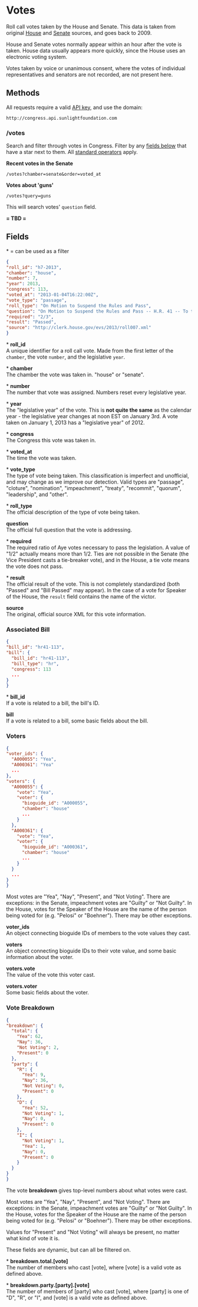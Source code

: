 # Votes

Roll call votes taken by the House and Senate. This data is taken from original [House](http://clerk.house.gov/legislative/legvotes.aspx) and [Senate](http://www.senate.gov/pagelayout/legislative/a_three_sections_with_teasers/votes.htm) sources, and goes back to 2009. 

House and Senate votes normally appear within an hour after the vote is taken. House data usually appears more quickly, since the House uses an electronic voting system.

Votes taken by voice or unanimous consent, where the votes of individual representatives and senators are not recorded, are not present here.

## Methods

All requests require a valid [API key](index.html#parameters/api-key), and use the domain:

```text
http://congress.api.sunlightfoundation.com
```

### /votes

Search and filter through votes in Congress. Filter by any [fields below](#fields) that have a star next to them. All [standard operators](index.html#parameters/operators) apply.

**Recent votes in the Senate**

```text
/votes?chamber=senate&order=voted_at
```

**Votes about 'guns'**

```text
/votes?query=guns
```

This will search votes' `question` field.

**= TBD =**

## Fields

\* = can be used as a filter

```json
{
"roll_id": "h7-2013",
"chamber": "house",
"number": 7,
"year": 2013,
"congress": 113,
"voted_at": "2013-01-04T16:22:00Z",
"vote_type": "passage",
"roll_type": "On Motion to Suspend the Rules and Pass",
"question": "On Motion to Suspend the Rules and Pass -- H.R. 41 -- To temporarily increase the borrowing authority of the Federal Emergency Management Agency for carrying out the National Flood Insurance Program",
"required": "2/3",
"result": "Passed",
"source": "http://clerk.house.gov/evs/2013/roll007.xml"
}
```

\* **roll_id**<br/>
A unique identifier for a roll call vote. Made from the first letter of the `chamber`, the vote `number`, and the legislative `year`.

\* **chamber**<br/>
The chamber the vote was taken in. "house" or "senate".

\* **number**<br/>
The number that vote was assigned. Numbers reset every legislative year.

\* **year**<br/>
The "legislative year" of the vote. This is **not quite the same** as the calendar year - the legislative year changes at noon EST on January 3rd. A vote taken on January 1, 2013 has a "legislative year" of 2012.

\* **congress**<br/>
The Congress this vote was taken in.

\* **voted_at**<br/>
The time the vote was taken.

\* **vote_type**<br/>
The type of vote being taken. This classification is imperfect and unofficial, and may change as we improve our detection. Valid types are "passage", "cloture", "nomination", "impeachment", "treaty", "recommit", "quorum", "leadership", and "other".

\* **roll_type**<br/>
The official description of the type of vote being taken.

**question**<br/>
The official full question that the vote is addressing.

\* **required**<br/>
The required ratio of Aye votes necessary to pass the legislation. A value of "1/2" actually means more than 1/2. Ties are not possible in the Senate (the Vice President casts a tie-breaker vote), and in the House, a tie vote means the vote does not pass.

\* **result**<br/>
The official result of the vote. This is not completely standardized (both "Passed" and "Bill Passed" may appear). In the case of a vote for Speaker of the House, the `result` field contains the name of the victor.

**source**<br/>
The original, official source XML for this vote information.

### Associated Bill

```json
{
"bill_id": "hr41-113",
"bill": {
  "bill_id": "hr41-113",
  "bill_type": "hr",
  "congress": 113
  ...
}
}
```

\* **bill_id**<br/>
If a vote is related to a bill, the bill's ID.

**bill**<br/>
If a vote is related to a bill, some basic fields about the bill.

### Voters

```json
{
"voter_ids": {
  "A000055": "Yea",
  "A000361": "Yea"
  ...
},
"voters": {
  "A000055": {
    "vote": "Yea",
    "voter": {
      "bioguide_id": "A000055",
      "chamber": "house"
      ...
    }
  },
  "A000361": {
    "vote": "Yea",
    "voter": {
      "bioguide_id": "A000361",
      "chamber": "house"
      ...
    }
  }
  ...
}
}
```

Most votes are "Yea", "Nay", "Present", and "Not Voting". There are exceptions: in the Senate, impeachment votes are "Guilty" or "Not Guilty". In the House, votes for the Speaker of the House are the name of the person being voted for (e.g. "Pelosi" or "Boehner"). There may be other exceptions.

**voter_ids**<br/>
An object connecting bioguide IDs of members to the vote values they cast.

**voters**<br/>
An object connecting bioguide IDs to their vote value, and some basic information about the voter.

**voters.vote**<br/>
The value of the vote this voter cast.

**voters.voter**<br/>
Some basic fields about the voter.

### Vote Breakdown

```json
{
"breakdown": {
  "total": {
    "Yea": 62,
    "Nay": 36,
    "Not Voting": 2,
    "Present": 0
  },
  "party": {
    "R": {
      "Yea": 9,
      "Nay": 36,
      "Not Voting": 0,
      "Present": 0
    },
    "D": {
      "Yea": 52,
      "Not Voting": 1,
      "Nay": 0,
      "Present": 0
    },
    "I": {
      "Not Voting": 1,
      "Yea": 1,
      "Nay": 0,
      "Present": 0
    }
  }
}
}
```

The vote **breakdown** gives top-level numbers about what votes were cast.

Most votes are "Yea", "Nay", "Present", and "Not Voting". There are exceptions: in the Senate, impeachment votes are "Guilty" or "Not Guilty". In the House, votes for the Speaker of the House are the name of the person being voted for (e.g. "Pelosi" or "Boehner"). There may be other exceptions.

Values for "Present" and "Not Voting" will always be present, no matter what kind of vote it is.

These fields are dynamic, but can all be filtered on.

\* **breakdown.total.[vote]**<br/>
The number of members who cast [vote], where [vote] is a valid vote as defined above.

\* **breakdown.party.[party].[vote]**<br/>
The number of members of [party] who cast [vote], where [party] is one of "D", "R", or "I", and [vote] is a valid vote as defined above.